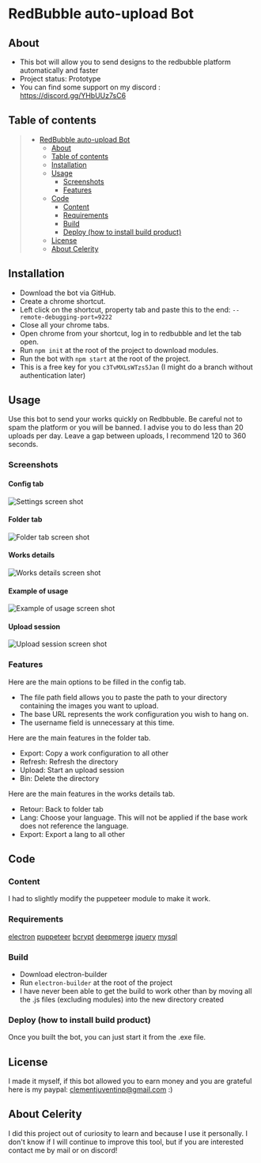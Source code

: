 # RedBubble auto-upload Bot
## About

* This bot will allow you to send designs to the redbubble platform automatically and faster
* Project status: Prototype
* You can find some support on my discord : https://discord.gg/YHbUUz7sC6

## Table of contents

> * [RedBubble auto-upload Bot](#RedBubble-auto-upload-Bot)
>   * [About](#about)
>   * [Table of contents](#table-of-contents)
>   * [Installation](#installation)
>   * [Usage](#usage)
>     * [Screenshots](#screenshots)
>     * [Features](#features)
>   * [Code](#code)
>     * [Content](#content)
>     * [Requirements](#requirements)
>     * [Build](#build)
>     * [Deploy (how to install build product)](#deploy-how-to-install-build-product)
>   * [License](#license)
>   * [About Celerity](#about-celerity)

## Installation

* Download the bot via GitHub.
* Create a chrome shortcut.
* Left click on the shortcut, property tab and paste this to the end: `--remote-debugging-port=9222`
* Close all your chrome tabs.
* Open chrome from your shortcut, log in to redbubble and let the tab open.
* Run `npm init` at the root of the project to download modules.
* Run the bot with `npm start` at the root of the project.
* This is a free key for you `c3TvMXLsWTzs5Jan` (I might do a branch without authentication later)

## Usage

Use this bot to send your works quickly on Redbbuble. Be careful not to spam the platform or you will be banned. I advise you to do less than 20 uploads per day.
Leave a gap between uploads, I recommend 120 to 360 seconds.

### Screenshots
#### Config tab
![Settings screen shot](https://github.com/clementjuventin/Javascript-ElectronJS-Celerity/blob/main/Admin/Documentation/config.PNG)

#### Folder tab
![Folder tab screen shot](https://github.com/clementjuventin/Javascript-ElectronJS-Celerity/blob/main/Admin/Documentation/oeuvres.PNG)

#### Works details
![Works details screen shot](https://github.com/clementjuventin/Javascript-ElectronJS-Celerity/blob/main/Admin/Documentation/description.PNG)

#### Example of usage
![Example of usage screen shot](https://github.com/clementjuventin/Javascript-ElectronJS-Celerity/blob/main/Admin/Documentation/exempleDutilisation.PNG)

#### Upload session
![Upload session screen shot](https://github.com/clementjuventin/Javascript-ElectronJS-Celerity/blob/main/Admin/Documentation/sesEnd.PNG)


### Features
Here are the main options to be filled in the config tab. 
* The file path field allows you to paste the path to your directory containing the images you want to upload.
* The base URL represents the work configuration you wish to hang on. 
* The username field is unnecessary at this time.

Here are the main features in the folder tab. 
* Export: Copy a work configuration to all other
* Refresh: Refresh the directory
* Upload: Start an upload session
* Bin: Delete the directory

Here are the main features in the works details tab. 
* Retour: Back to folder tab
* Lang: Choose your language. This will not be applied if the base work does not reference the language.
* Export: Export a lang to all other

## Code

### Content

I had to slightly modify the puppeteer module to make it work.

### Requirements

[electron](https://www.electronjs.org/n)
[puppeteer](https://www.npmjs.com/package/puppeteer)
[bcrypt](https://www.npmjs.com/package/bcrypt)
[deepmerge](https://www.npmjs.com/package/deepmerge)
[jquery](https://www.npmjs.com/package/jquery)
[mysql](https://www.npmjs.com/package/mysql)

### Build

* Download electron-builder
* Run `electron-builder` at the root of the project
* I have never been able to get the build to work other than by moving all the .js files (excluding modules) into the new directory created

### Deploy (how to install build product)

Once you built the bot, you can just start it from the .exe file.

## License

I made it myself, if this bot allowed you to earn money and you are grateful here is my paypal: clementjuventinp@gmail.com  :)

## About Celerity

I did this project out of curiosity to learn and because I use it personally.
I don't know if I will continue to improve this tool, but if you are interested contact me by mail or on discord!
